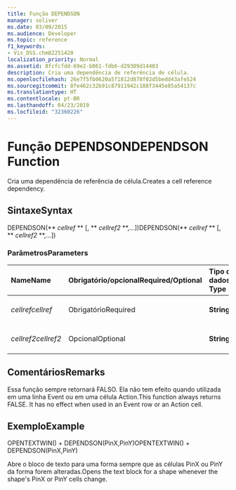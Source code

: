 ```yaml
---
title: Função DEPENDSON
manager: soliver
ms.date: 03/09/2015
ms.audience: Developer
ms.topic: reference
f1_keywords:
- Vis_DSS.chm82251420
localization_priority: Normal
ms.assetid: 8fcfcfdd-69e2-b061-fdb6-d29389d14403
description: Cria uma dependência de referência de célula.
ms.openlocfilehash: 26e7f5fb0620a5f1812d878f02d5bedd43afe524
ms.sourcegitcommit: 8fe462c32b91c87911942c188f3445e85a54137c
ms.translationtype: HT
ms.contentlocale: pt-BR
ms.lasthandoff: 04/23/2019
ms.locfileid: "32360226"
---
```

# <a name="dependson-function"></a><span data-ttu-id="7155c-103">Função DEPENDSON</span><span class="sxs-lookup"><span data-stu-id="7155c-103">DEPENDSON Function</span></span>

<span data-ttu-id="7155c-104">Cria uma dependência de referência de célula.</span><span class="sxs-lookup"><span data-stu-id="7155c-104">Creates a cell reference dependency.</span></span>
  
## <a name="syntax"></a><span data-ttu-id="7155c-105">Sintaxe</span><span class="sxs-lookup"><span data-stu-id="7155c-105">Syntax</span></span>

<span data-ttu-id="7155c-106">DEPENDSON(\*\* *cellref* \*\* [, \*\* *cellref2* \*\*,...])</span><span class="sxs-lookup"><span data-stu-id="7155c-106">DEPENDSON(\*\* *cellref* \*\* [, \*\* *cellref2* \*\*,...])</span></span> 
  
### <a name="parameters"></a><span data-ttu-id="7155c-107">Parâmetros</span><span class="sxs-lookup"><span data-stu-id="7155c-107">Parameters</span></span>

|<span data-ttu-id="7155c-108">**Name**</span><span class="sxs-lookup"><span data-stu-id="7155c-108">**Name**</span></span>|<span data-ttu-id="7155c-109">**Obrigatório/opcional**</span><span class="sxs-lookup"><span data-stu-id="7155c-109">**Required/Optional**</span></span>|<span data-ttu-id="7155c-110">**Tipo de dados**</span><span class="sxs-lookup"><span data-stu-id="7155c-110">**Data Type**</span></span>|<span data-ttu-id="7155c-111">**Descrição**</span><span class="sxs-lookup"><span data-stu-id="7155c-111">**Description**</span></span>|
|:-----|:-----|:-----|:-----|
| <span data-ttu-id="7155c-112">_cellref_</span><span class="sxs-lookup"><span data-stu-id="7155c-112">_cellref_</span></span> <br/> |<span data-ttu-id="7155c-113">Obrigatório</span><span class="sxs-lookup"><span data-stu-id="7155c-113">Required</span></span>  <br/> |<span data-ttu-id="7155c-114">**String**</span><span class="sxs-lookup"><span data-stu-id="7155c-114">**String**</span></span> <br/> |<span data-ttu-id="7155c-115">A primeira referência de célula.</span><span class="sxs-lookup"><span data-stu-id="7155c-115">The first cell reference.</span></span>  <br/> |
| <span data-ttu-id="7155c-116">_cellref2_</span><span class="sxs-lookup"><span data-stu-id="7155c-116">_cellref2_</span></span> <br/> |<span data-ttu-id="7155c-117">Opcional</span><span class="sxs-lookup"><span data-stu-id="7155c-117">Optional</span></span>  <br/> |<span data-ttu-id="7155c-118">**String**</span><span class="sxs-lookup"><span data-stu-id="7155c-118">**String**</span></span> <br/> |<span data-ttu-id="7155c-119">A referência da segunda célula.</span><span class="sxs-lookup"><span data-stu-id="7155c-119">The second cell reference.</span></span>  <br/> |
   
## <a name="remarks"></a><span data-ttu-id="7155c-120">Comentários</span><span class="sxs-lookup"><span data-stu-id="7155c-120">Remarks</span></span>

<span data-ttu-id="7155c-p101">Essa função sempre retornará FALSO. Ela não tem efeito quando utilizada em uma linha Event ou em uma célula Action.</span><span class="sxs-lookup"><span data-stu-id="7155c-p101">This function always returns FALSE. It has no effect when used in an Event row or an Action cell.</span></span> 
  
## <a name="example"></a><span data-ttu-id="7155c-123">Exemplo</span><span class="sxs-lookup"><span data-stu-id="7155c-123">Example</span></span>

<span data-ttu-id="7155c-124">OPENTEXTWIN() + DEPENDSON(PinX,PinY)</span><span class="sxs-lookup"><span data-stu-id="7155c-124">OPENTEXTWIN() + DEPENDSON(PinX,PinY)</span></span> 
  
<span data-ttu-id="7155c-125">Abre o bloco de texto para uma forma sempre que as células PinX ou PinY da forma forem alteradas.</span><span class="sxs-lookup"><span data-stu-id="7155c-125">Opens the text block for a shape whenever the shape's PinX or PinY cells change.</span></span> 
  

